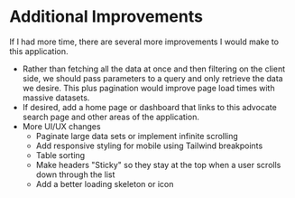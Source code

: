 # Additional Improvements

If I had more time, there are several more improvements I would make to this application.

- Rather than fetching all the data at once and then filtering on the client side, we should pass parameters to a query and only retrieve the data we desire. This plus pagination would improve page load times with massive datasets.
- If desired, add a home page or dashboard that links to this advocate search page and other areas of the application.
- More UI/UX changes
  - Paginate large data sets or implement infinite scrolling
  - Add responsive styling for mobile using Tailwind breakpoints
  - Table sorting
  - Make headers "Sticky" so they stay at the top when a user scrolls down through the list
  - Add a better loading skeleton or icon
